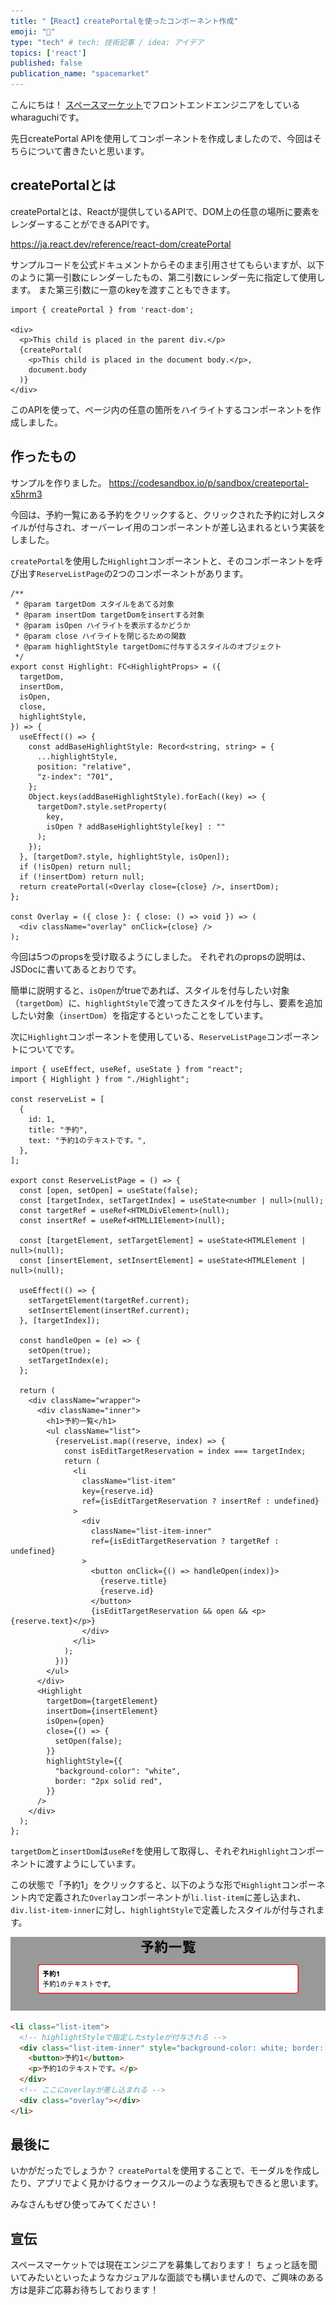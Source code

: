 ```yaml
---
title: "【React】createPortalを使ったコンポーネント作成"
emoji: "👏"
type: "tech" # tech: 技術記事 / idea: アイデア
topics: ['react']
published: false
publication_name: "spacemarket"
---
```


こんにちは！
[スペースマーケット](https://www.spacemarket.com/)でフロントエンドエンジニアをしているwharaguchiです。

先日createPortal APIを使用してコンポーネントを作成しましたので、今回はそちらについて書きたいと思います。

## createPortalとは

createPortalとは、Reactが提供しているAPIで、DOM上の任意の場所に要素をレンダーすることができるAPIです。

https://ja.react.dev/reference/react-dom/createPortal

サンプルコードを公式ドキュメントからそのまま引用させてもらいますが、以下のように第一引数にレンダーしたもの、第二引数にレンダー先に指定して使用します。
また第三引数に一意のkeyを渡すこともできます。

```tsx
import { createPortal } from 'react-dom';

<div>
  <p>This child is placed in the parent div.</p>
  {createPortal(
    <p>This child is placed in the document body.</p>,
    document.body
  )}
</div>
```

このAPIを使って、ページ内の任意の箇所をハイライトするコンポーネントを作成しました。

## 作ったもの

サンプルを作りました。
https://codesandbox.io/p/sandbox/createportal-x5hrm3

今回は、予約一覧にある予約をクリックすると、クリックされた予約に対しスタイルが付与され、オーバーレイ用のコンポーネントが差し込まれるという実装をしました。

`createPortal`を使用した`Highlight`コンポーネントと、そのコンポーネントを呼び出す`ReserveListPage`の2つのコンポーネントがあります。

```tsx:Highlight.tsx
/**
 * @param targetDom スタイルをあてる対象
 * @param insertDom targetDomをinsertする対象
 * @param isOpen ハイライトを表示するかどうか
 * @param close ハイライトを閉じるための関数
 * @param highlightStyle targetDomに付与するスタイルのオブジェクト
 */
export const Highlight: FC<HighlightProps> = ({
  targetDom,
  insertDom,
  isOpen,
  close,
  highlightStyle,
}) => {
  useEffect(() => {
    const addBaseHighlightStyle: Record<string, string> = {
      ...highlightStyle,
      position: "relative",
      "z-index": "701",
    };
    Object.keys(addBaseHighlightStyle).forEach((key) => {
      targetDom?.style.setProperty(
        key,
        isOpen ? addBaseHighlightStyle[key] : ""
      );
    });
  }, [targetDom?.style, highlightStyle, isOpen]);
  if (!isOpen) return null;
  if (!insertDom) return null;
  return createPortal(<Overlay close={close} />, insertDom);
};

const Overlay = ({ close }: { close: () => void }) => (
  <div className="overlay" onClick={close} />
);
```

今回は5つのpropsを受け取るようにしました。
それぞれのpropsの説明は、JSDocに書いてあるとおりです。

簡単に説明すると、`isOpen`がtrueであれば、スタイルを付与したい対象（`targetDom`）に、`highlightStyle`で渡ってきたスタイルを付与し、要素を追加したい対象（`insertDom`）を指定するといったことをしています。

次に`Highlight`コンポーネントを使用している、`ReserveListPage`コンポーネントについてです。

```tsx:ReserveListPage.tsx
import { useEffect, useRef, useState } from "react";
import { Highlight } from "./Highlight";

const reserveList = [
  {
    id: 1,
    title: "予約",
    text: "予約1のテキストです。",
  },
];

export const ReserveListPage = () => {
  const [open, setOpen] = useState(false);
  const [targetIndex, setTargetIndex] = useState<number | null>(null);
  const targetRef = useRef<HTMLDivElement>(null);
  const insertRef = useRef<HTMLLIElement>(null);

  const [targetElement, setTargetElement] = useState<HTMLElement | null>(null);
  const [insertElement, setInsertElement] = useState<HTMLElement | null>(null);

  useEffect(() => {
    setTargetElement(targetRef.current);
    setInsertElement(insertRef.current);
  }, [targetIndex]);

  const handleOpen = (e) => {
    setOpen(true);
    setTargetIndex(e);
  };

  return (
    <div className="wrapper">
      <div className="inner">
        <h1>予約一覧</h1>
        <ul className="list">
          {reserveList.map((reserve, index) => {
            const isEditTargetReservation = index === targetIndex;
            return (
              <li
                className="list-item"
                key={reserve.id}
                ref={isEditTargetReservation ? insertRef : undefined}
              >
                <div
                  className="list-item-inner"
                  ref={isEditTargetReservation ? targetRef : undefined}
                >
                  <button onClick={() => handleOpen(index)}>
                    {reserve.title}
                    {reserve.id}
                  </button>
                  {isEditTargetReservation && open && <p>{reserve.text}</p>}
                </div>
              </li>
            );
          })}
        </ul>
      </div>
      <Highlight
        targetDom={targetElement}
        insertDom={insertElement}
        isOpen={open}
        close={() => {
          setOpen(false);
        }}
        highlightStyle={{
          "background-color": "white",
          border: "2px solid red",
        }}
      />
    </div>
  );
};
```

`targetDom`と`insertDom`は`useRef`を使用して取得し、それぞれ`Highlight`コンポーネントに渡すようにしています。

この状態で「予約1」をクリックすると、以下のような形で`Highlight`コンポーネント内で定義された`Overlay`コンポーネントが`li.list-item`に差し込まれ、`div.list-item-inner`に対し、`highlightStyle`で定義したスタイルが付与されます。

![サンプル](/images/b7dd09f75c40ea/image.png)

```html
<li class="list-item">
  <!-- highlightStyleで指定したstyleが付与される -->
  <div class="list-item-inner" style="background-color: white; border: 2px solid red; position: relative; z-index: 701;">
    <button>予約1</button>
    <p>予約1のテキストです。</p>
  </div>
  <!-- ここにoverlayが差し込まれる -->
  <div class="overlay"></div>
</li>
```


## 最後に

いかがだったでしょうか？
`createPortal`を使用することで、モーダルを作成したり、アプリでよく見かけるウォークスルーのような表現もできると思います。

みなさんもぜひ使ってみてください！

## 宣伝

スペースマーケットでは現在エンジニアを募集しております！
ちょっと話を聞いてみたいといったようなカジュアルな面談でも構いませんので、ご興味のある方は是非ご応募お待ちしております！